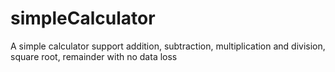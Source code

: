 # simpleCalculator
A simple calculator support addition, subtraction, multiplication and division, square root, remainder with no data loss
